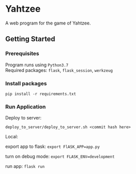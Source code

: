 # Yahtzee

A web program for the game of Yahtzee.

## Getting Started

### Prerequisites
Program runs using `Python3.7`  
Required packages: `flask`, `flask_session`, `werkzeug`

### Install packages
`pip install -r requirements.txt`

### Run Application

Deploy to server: 
 
`deploy_to_server/deploy_to_server.sh <commit hash here>`

Local: 

export app to flask: `export FlASK_APP=app.py`  
 
turn on debug mode: `export FLASK_ENV=development` 
 
run app: `flask run`
